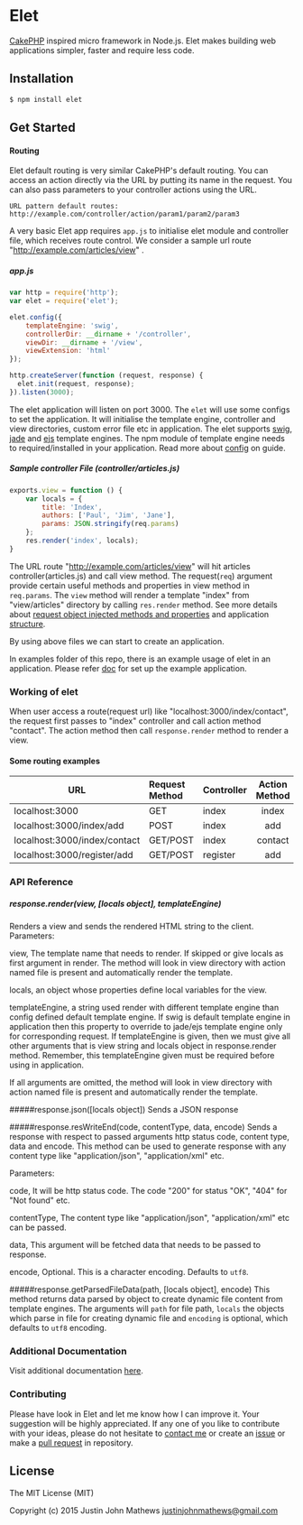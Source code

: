 Elet
=====

[CakePHP](http://cakephp.org) inspired micro framework in Node.js. Elet makes building web applications simpler, faster and require less code.

## Installation

```bash
$ npm install elet
```

## Get Started

#### Routing
Elet default routing is very similar CakePHP's default routing.
You can access an action directly via the URL by putting its name in the request.
You can also pass parameters to your controller actions using the URL.
```
URL pattern default routes:
http://example.com/controller/action/param1/param2/param3
```

A very basic Elet app requires `app.js` to initialise elet module and controller file, which receives route control.
We consider a sample url route "http://example.com/articles/view" .

#####  app.js
```javascript
var http = require('http');
var elet = require('elet');

elet.config({
    templateEngine: 'swig',
    controllerDir: __dirname + '/controller',
    viewDir: __dirname + '/view',
    viewExtension: 'html'
});

http.createServer(function (request, response) {
  elet.init(request, response);
}).listen(3000);
```

The elet application will listen on port 3000.
The `elet` will use some configs to set the application. It will initialise the template engine, controller and view directories, custom error file etc in application. The elet supports [swig](http://paularmstrong.github.io/swig), [jade](http://jade-lang.com/) and [ejs](http://embeddedjs.com/) template engines. The npm module of template engine needs to required/installed in your application.
Read more about [config](https://github.com/justin-john/elet/blob/master/docs/home.md#config) on guide.

##### Sample controller File (controller/articles.js)
```javascript
exports.view = function () {
    var locals = {
        title: 'Index',
        authors: ['Paul', 'Jim', 'Jane'],
        params: JSON.stringify(req.params)
    };
    res.render('index', locals);
}
```

The URL route "http://example.com/articles/view" will hit articles controller(articles.js) and call view method. The request(`req`) argument provide certain useful methods and properties in view method in `req.params`. The `view` method will render a template "index" from "view/articles" directory by calling `res.render` method.
See more details about [request object injected methods and properties](https://github.com/justin-john/elet/blob/master/docs/home.md#accessing-request-parameters) and application [structure](https://github.com/justin-john/elet/blob/master/docs/home.md#sample-app-structure).

By using above files we can start to create an application.

In examples folder of this repo, there is an example usage of elet in an application. Please refer [doc](https://github.com/justin-john/elet/blob/master/examples/README.md) for set up the example application.

### Working of elet

When user access a route(request url) like "localhost:3000/index/contact", the request first passes to "index" controller and call action method "contact". The action method then call `response.render` method to render a view.

#### Some routing examples

| URL                          | Request Method  | Controller | Action Method   |
|------------------------------|:----------------|------------|:---------------:|
| localhost:3000               | GET             |      index | index           |
| localhost:3000/index/add     | POST            |      index | add             |
| localhost:3000/index/contact | GET/POST        |      index | contact         |
| localhost:3000/register/add  | GET/POST        |   register | add             |

### API Reference

##### response.render(view, [locals object], templateEngine)
Renders a view and sends the rendered HTML string to the client.
Parameters:

view, The template name that needs to render. If skipped or give locals as first argument in render. The method will look in view directory with action named file is present and automatically render the template.

locals, an object whose properties define local variables for the view.

templateEngine, a string used render with different template engine than config defined default template engine. If swig is
default template engine in application then this property to override to jade/ejs template engine only for
corresponding request. If templateEngine is given, then we must give all other arguments that is view string and locals
object in response.render method. Remember, this templateEngine given must be required before using in application.

If all arguments are omitted, the method will look in view directory with action named file is present and automatically render the template.

#####response.json([locals object])
Sends a JSON response

#####response.resWriteEnd(code, contentType, data, encode)
Sends a response with respect to passed arguments  http status code, content type, data and encode. This method can be used to generate response with any content type like "application/json", "application/xml" etc.

Parameters:

code, It will be http status code. The code "200" for status "OK", "404" for "Not found" etc.

contentType, The content type like "application/json", "application/xml" etc can be passed.

data, This argument will be fetched data that needs to be passed to response.

encode, Optional. This is a character encoding.  Defaults to `utf8`.


#####response.getParsedFileData(path, [locals object], encode)
This method returns data parsed by object to create dynamic file content from template engines. The arguments will `path`
for file path, `locals` the objects which parse in file for creating dynamic file and `encoding` is optional, which defaults
to `utf8` encoding.

### Additional Documentation

Visit additional documentation [here](https://github.com/justin-john/elet/blob/master/docs/home.md).


### Contributing

Please have look in Elet and let me know how I can improve it. Your suggestion will be highly appreciated. If any one of you like to contribute with your ideas, please do not hesitate to [contact me](justinjohnmathews@gmail.com)
or create an [issue](https://github.com/justin-john/elet/issues) or make a [pull request](https://github.com/justin-john/elet/pulls) in repository.

## License

The MIT License (MIT)

Copyright (c) 2015 Justin John Mathews <justinjohnmathews@gmail.com>
